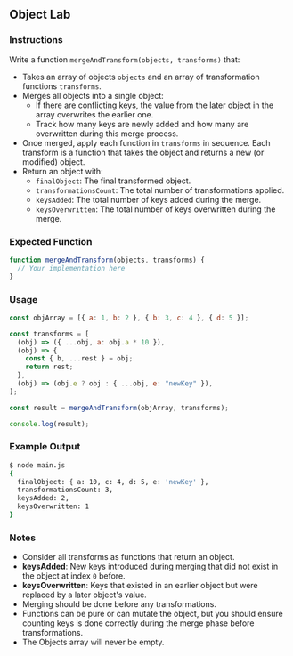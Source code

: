 ## Object Lab

### Instructions

Write a function `mergeAndTransform(objects, transforms)` that:

- Takes an array of objects `objects` and an array of transformation functions `transforms`.
- Merges all objects into a single object:
  - If there are conflicting keys, the value from the later object in the array overwrites the earlier one.
  - Track how many keys are newly added and how many are overwritten during this merge process.
- Once merged, apply each function in `transforms` in sequence. Each transform is a function that takes the object and returns a new (or modified) object.
- Return an object with:
  - `finalObject`: The final transformed object.
  - `transformationsCount`: The total number of transformations applied.
  - `keysAdded`: The total number of keys added during the merge.
  - `keysOverwritten`: The total number of keys overwritten during the merge.

### Expected Function

```js
function mergeAndTransform(objects, transforms) {
  // Your implementation here
}
```

### Usage

```js
const objArray = [{ a: 1, b: 2 }, { b: 3, c: 4 }, { d: 5 }];

const transforms = [
  (obj) => ({ ...obj, a: obj.a * 10 }),
  (obj) => {
    const { b, ...rest } = obj;
    return rest;
  },
  (obj) => (obj.e ? obj : { ...obj, e: "newKey" }),
];

const result = mergeAndTransform(objArray, transforms);

console.log(result);
```

### Example Output

```sh
$ node main.js
{
  finalObject: { a: 10, c: 4, d: 5, e: 'newKey' },
  transformationsCount: 3,
  keysAdded: 2,
  keysOverwritten: 1
}
```

### Notes

- Consider all transforms as functions that return an object.
- **keysAdded**: New keys introduced during merging that did not exist in the object at index `0` before.
- **keysOverwritten**: Keys that existed in an earlier object but were replaced by a later object's value.
- Merging should be done before any transformations.
- Functions can be pure or can mutate the object, but you should ensure counting keys is done correctly during the merge phase before transformations.
- The Objects array will never be empty.
